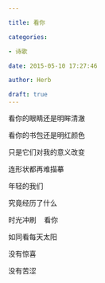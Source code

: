 ```yaml
---

title: 看你

categories:

- 诗歌

date: 2015-05-10 17:27:46

author: Herb

draft: true
---
```


看你的眼睛还是明眸清澈

看你的书包还是明红颜色

只是它们对我的意义改变

连形状都再难描摹

年轻的我们

究竟经历了什么

时光冲刷    看你

如同看每天太阳

没有惊喜

没有苦涩